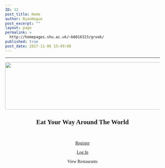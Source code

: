 ```yaml
---
ID: 12
post_title: Home
author: RyanHague
post_excerpt: ""
layout: page
permalink: >
  http://homepages.shu.ac.uk/~b6016323/groak/
published: true
post_date: 2017-11-06 15:49:08
---
```

<hr />
<p style="text-align: center;"><img class="size-full wp-image-125 aligncenter" src="http://homepages.shu.ac.uk/~b6016323/groak/wp-content/uploads/2018/02/Groak_Master_Written_Black_Resized.png" alt="" width="787" height="154" /></p>

<h2 style="text-align: center;"><span style="font-family: ProximNova;">Eat Your Way Around The World</span></h2>
&nbsp;
<p style="text-align: center;"><span style="font-family: ProximNova;"><a href="http://homepages.shu.ac.uk/~b6016323/groak/registration/">Register</a></span></p>
<p style="text-align: center;"><span style="font-family: ProximNova;"><a href="http://homepages.shu.ac.uk/~b6016323/groak/login/">Log In</a></span></p>
<p style="text-align: center;"><span style="font-family: ProximNova;">View Restaurants</span></p>